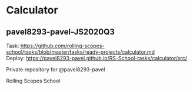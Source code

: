 # Calculator
## pavel8293-pavel-JS2020Q3

Task: https://github.com/rolling-scopes-school/tasks/blob/master/tasks/ready-projects/calculator.md  
Deploy: https://pavel8293-pavel.github.io/RS-School-tasks/calculator/src/

Private repository for @pavel8293-pavel

Rolling Scopes School
